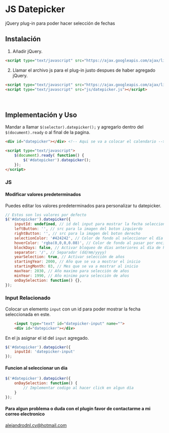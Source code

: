 # JS Datepicker
jQuery plug-in para poder hacer selección de fechas

## Instalación

1. Añadir jQuery.
```html
<script type="text/javascript" src="https://ajax.googleapis.com/ajax/libs/jquery/3.2.1/jquery.min.js"></script>
```

2. Llamar el archivo js para el plug-in justo despues de haber agregado jQuery.
```html
<script type="text/javascript" src="https://ajax.googleapis.com/ajax/libs/jquery/3.2.1/jquery.min.js"></script>
<script type="text/javascript" src="js/datepicker.js"></script>
```
<br>

## Implementación y Uso

Mandar a llamar `$(selector).datepicker();` y agregarlo dentro del `$(document).ready` o al final de la pagina.
```html
<div id="datepicker"></div> <!-- Aqui se va a colocar el calendario -->

<script type="text/javascript">
    $(document).ready( function() {
        $('#datepicker').datepicker();
    });
</script>
```

### JS

#### Modificar valores predeterminados
Puedes editar los valores predeterminados para personalizar tu datepicker.

```js
// Estos son los valores por defecto
$('#datepicker').datepicker({
    inputId: undefined, // id del input para mostrar la fecha seleccionada
    leftButton: '', // src para la imagen del boton izquierdo
    rightButton: '', // src para la imagen del boton derecho
    selectionColor: '#424242', // Color de fondo al seleccionar el día
    hoverColor: 'rgba(0,0,0,0.08)', // Color de fondo al pasar por encima del día
    blockDays: false, // Activar bloqueo de días anteriores al día de hoy
    separator: '/', // Separador (dd/mm/yyyy)
    yearSelection: true, // Activar selección de años
    startingYear: 2000, // Año que se va a mostrar el inicio
    startingMonth: 03, // Mes que se va a mostrar al inicio
    maxYear: 2030, // Año maximo para selección de años
    minYear: 1990, // Año minimo para selección de años
    onDaySelection: function() {},
});
```

### Input Relacionado

Colocar un elemento `input` con un id para poder mostrar la fecha seleccionada en este.
```html
    <input type="text" id="datepicker-input" name="">
    <div id="datepicker"></div>
```
En el js asignar el id del `input` agregado.
```js
$('#datepicker').datepicker({
    inputId: 'datepicker-input'
});
```

#### Funcion al seleccionar un día
```js
$('#datepicker').datepicker({
    onDaySelection: function() {
        // Implementar codigo al hacer click en algun día
    }
});
```

#### Para algun problema o duda con el plugin favor de contactarme a mi correo electronico
alejandrodnl.cv@hotmail.com

